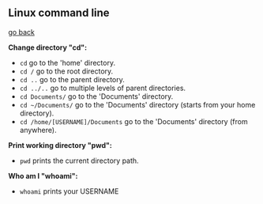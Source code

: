 ## Linux command line

[go back](https://github.com/Alienxk/Notes)

**Change directory "cd":**
- `cd` go to the 'home' directory.
- `cd /` go to the root directory.
- `cd ..` go to the parent directory.
- `cd ../..` go to multiple levels of parent directories.
- `cd Documents/` go to the 'Documents' directory.
- `cd ~/Documents/` go to the 'Documents' directory (starts from your home directory).
- `cd /home/[USERNAME]/Documents` go to the 'Documents' directory (from anywhere).

**Print working directory "pwd":**
- `pwd` prints the current directory path.

**Who am I "whoami":**
- `whoami` prints your USERNAME
